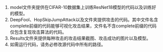 1. model文件夹提供在CIFAR-10数据集上训练ResNet18模型的代码以及训练好的模型。
2. DeepFool、HopSkipJumpAttack以及文件夹提供攻击的代码。其中文件名含complete前缀的代码能够可视化攻击结果，文件名不含complete前缀的代码仅包含复现攻击算法的代码。
3. Results文件夹提供每种攻击的攻击结果截图、攻击成功的图片以及模型。
4. 如需运行代码，请务必修改源代码中所有的路径。
